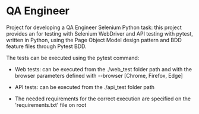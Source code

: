 # QA Engineer
Project for developing a QA Engineer Selenium Python task: this project provides an for testing 
with Selenium WebDriver and API testing with pytest, written in Python, using the Page Object Model design pattern 
and BDD feature files through Pytest BDD.

The tests can be executed using the pytest command:
- Web tests: can be executed from the ./web_test folder path and with the browser parameters
  defined with --browser [Chrome, Firefox, Edge]
- API tests: can be executed from the ./api_test folder path

- The needed requirements for the correct execution are specified on the 'requirements.txt' file on root
